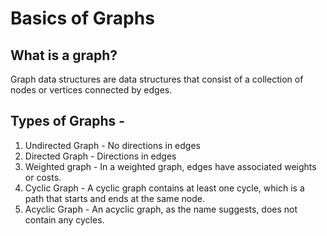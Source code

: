 # Basics of Graphs 

## What is a graph?
Graph data structures are data structures that consist of a collection of nodes or vertices connected by edges.<br>

## Types of Graphs - 
1. Undirected Graph - No directions in edges<br>
2. Directed Graph - Directions in edges<br>
3. Weighted graph - In a weighted graph, edges have associated weights or costs.<br>
4. Cyclic Graph - A cyclic graph contains at least one cycle, which is a path that starts and ends at the same node.
5. Acyclic Graph - An acyclic graph, as the name suggests, does not contain any cycles. <br>
